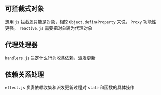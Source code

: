 
## 可拦截式对象

想用 `js` 拦截就只能是对象，相较 `Object.defineProperty` 来说， `Proxy` 功能性更强。
`reactive.js` 需要把对象转为代理对象

## 代理处理器

`handlers.js` 决定什么行为收集依赖，派发更新

## 依赖关系处理

`effect.js`  负责依赖收集和派发更新过程对 `state` 和函数的具体操作
